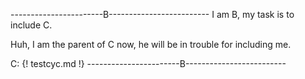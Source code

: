 

-----------------------B-------------------------
I am B, my task is to include C. 

Huh, I am the parent of C now, he will be in trouble for including me.


C: {! testcyc.md !}
-----------------------B-------------------------
